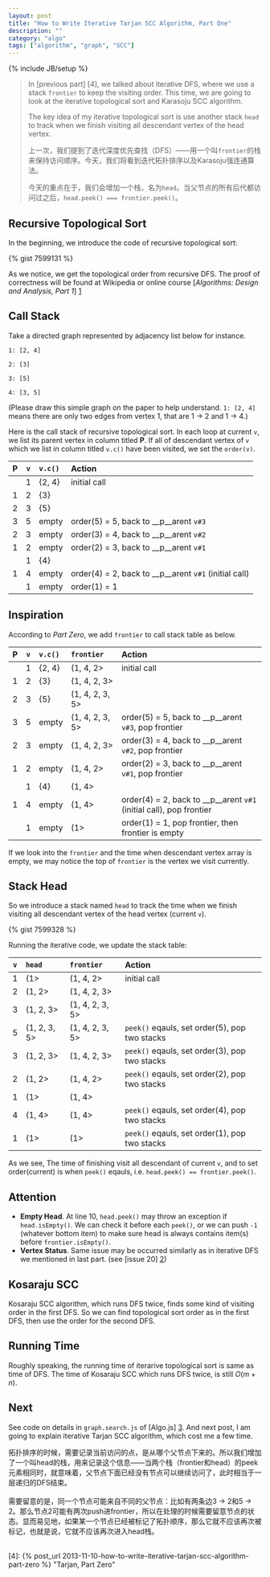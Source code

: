 ```yaml
---
layout: post
title: "How to Write Iterative Tarjan SCC Algorithm, Part One"
description: ""
category: "algo"
tags: ["algorithm", "graph", "SCC"]
---
```

{% include JB/setup %}

> In [previous part] [4], we talked about iterative DFS, where we use a stack `frontier` to keep the visiting order. This time, we are going to look at the iterative topological sort and Karasoju SCC algorithm.
>
>
> The key idea of my iterative topological sort is use another stack `head` to track when we finish visiting all descendant vertex of the head vertex.
>
>
> 上一次，我们提到了迭代深度优先查找（DFS）——用一个叫`frontier`的栈来保持访问顺序。今天，我们将看到迭代拓扑排序以及Karasoju强连通算法。
>
>
> 今天的重点在于，我们会增加一个栈，名为`head`。当父节点的所有后代都访问过之后，`head.peek() === frontier.peek()`。

<!--more-->

## Recursive Topological Sort
In the beginning, we introduce the code of recursive topological sort:

{% gist 7599131 %}

As we notice, we get the topological order from recursive DFS. The proof of correctness will be found at Wikipedia or online course [_Algorithms: Design and Analysis, Part 1_] [1]

## Call Stack

Take a directed graph represented by adjacency list below for instance.

`1: [2, 4]`

`2: [3]`

`3: [5]`

`4: [3, 5]`

(Please draw this simple graph on the paper to help understand. `1: [2, 4]` means there are only two edges from vertex 1, that are 1 → 2 and 1 → 4.)

Here is the call stack of recursive topological sort. In each loop at current `v`, we list its parent vertex in column titled __P__. If all of descendant vertex of `v` which we list in column titled `v.c()` have been visited, we set the `order(v)`.

P | `v` | `v.c()` | Action
:---:|:---:|:---|:---
<span></span>| 1 | {2, 4} | initial call
 1 | 2 | {3} |<span></span>
 2 | 3 | {5} |<span></span>
 3 | 5 | empty | order(5) = 5, back to __p__arent `v#3`
 2 | 3 | empty | order(3) = 4, back to __p__arent `v#2`
 1 | 2 | empty | order(2) = 3, back to __p__arent `v#1`
 <span></span>| 1 | {4} |<span></span>
 1 | 4 | empty  | order(4) = 2, back to __p__arent `v#1` (initial call)
 <span></span>| 1 | empty  | order(1) = 1

## Inspiration

According to _Part Zero_, we add `frontier` to call stack table as below.

P | `v` | `v.c()` | `frontier` | Action
:---:|:---:|:---|:---|:---
<span></span>| 1 | {2, 4} | (1, 4, 2> | initial call
 1 | 2 | {3} | (1, 4, 2, 3> |<span></span>
 2 | 3 | {5} | (1, 4, 2, 3, 5> |<span></span>
 3 | 5 | empty | (1, 4, 2, 3, 5> | order(5) = 5, back to __p__arent `v#3`, pop frontier
 2 | 3 | empty | (1, 4, 2, 3> | order(3) = 4, back to __p__arent `v#2`, pop frontier
 1 | 2 | empty | (1, 4, 2>  | order(2) = 3, back to __p__arent `v#1`, pop frontier
<span></span>| 1 | {4} | (1, 4> |<span></span>
 1 | 4 | empty  |  (1, 4> | order(4) = 2, back to __p__arent `v#1` (initial call), pop frontier
<span></span>| 1 | empty  | (1> | order(1) = 1, pop frontier, then frontier is empty

If we look into the `frontier` and the time when descendant vertex array is empty, we may notice the top of `frontier` is the vertex we visit currently.

## Stack Head

So we introduce a stack named `head` to track the time when we finish visiting all descendant vertex of the head vertex (current `v`). 

{% gist 7599328 %}

Running the iterative code, we update the stack table:

`v` | `head` | `frontier` | Action
:---:|:---|:---|:---
 1 | (1> | (1, 4, 2> | initial call
 2 | (1, 2> | (1, 4, 2, 3> |<span></span>
 3 | (1, 2, 3> | (1, 4, 2, 3, 5> |<span></span>
 5 | (1, 2, 3, 5> |(1, 4, 2, 3, 5> | `peek()` eqauls, set order(5), pop two stacks
 3 | (1, 2, 3> | (1, 4, 2, 3> | `peek()` eqauls, set order(3), pop two stacks
 2 | (1, 2> | (1, 4, 2>  | `peek()` eqauls, set order(2), pop two stacks
 1 | (1> | (1, 4> |<span></span>
 4 | (1, 4> | (1, 4> | `peek()` eqauls, set order(4), pop two stacks
 1 | (1> | (1> | `peek()` eqauls, set order(1), pop two stacks
 
 As we see, The time of finishing visit all descendant of current `v`, and to set order(current) is when `peek()` eqauls, i.e. `head.peek() == frontier.peek()`.

## Attention
* __Empty Head__. At line 10, `head.peek()` may throw an exception if `head.isEmpty()`. We can check it before each `peek()`, or we can push `-1` (whatever bottom item) to make sure head is always contains item(s) before `frontier.isEmpty()`.
* __Vertex Status__. Same issue may be occurred similarly as in iterative DFS we mentioned in last part. (see [issue 20] [2])

## Kosaraju SCC
Kosaraju SCC algorithm, which runs DFS twice, finds some kind of visiting order in the first DFS. So we can find topological sort order as in the first DFS, then use the order for the second DFS.

## Running Time
Roughly speaking, the running time of iterarive topological sort is same as time of DFS. The time of Kosaraju SCC which runs DFS twice, is still $O(m+n)$.

## Next 
See code on details in `graph.search.js` of [Algo.js] [3]. And next post, I am going to explain iterative Tarjan SCC algorithm, which cost me a few time.

<div class="post-content lang zh-cn">
拓扑排序的时候，需要记录当前访问的点，是从哪个父节点下来的。所以我们增加了一个叫head的栈，用来记录这个信息——当两个栈（frontier和head）的peek元素相同时，就意味着，父节点下面已经没有节点可以继续访问了，此时相当于一层递归的DFS结束。
<br />
<br />
需要留意的是，同一个节点可能来自不同的父节点：比如有两条边3 → 2和5 → 2。那么节点2可能有两次push进frontier，所以在处理的时候需要留意节点的状态。显而易见地，如果某一个节点已经被标记了拓扑顺序，那么它就不应该再次被标记，也就是说，它就不应该再次进入head栈。
</div>

<br />

[1]: https://www.coursera.org/course/algo					"Online course by Tim Roughgarden"
[2]: https://code.google.com/p/algo-js/issues/detail?id=20	"Issue 20"
[3]: https://code.google.com/p/algo-js						"Algo.js"
[4]: {% post_url 2013-11-10-how-to-write-iterative-tarjan-scc-algorithm-part-zero %} "Tarjan, Part Zero"
